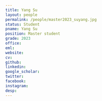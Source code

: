 ```yaml
---
title: Yang Su
layout: people
permalink: /people/master2023_suyang.jpg
status: Student
pname: Yang Su
position: Master student
grade: 2023
office: 
eml: 
website: 
cv: 
github: 
linkedin:
google_scholar: 
twitter: 
facebook: 
instagram:
desp: 
---
```

